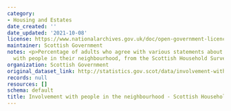 ```yaml
---
category:
- Housing and Estates
date_created: ''
date_updated: '2021-10-08'
license: https://www.nationalarchives.gov.uk/doc/open-government-licence/version/3/
maintainer: Scottish Government
notes: <p>Percentage of adults who agree with various statements about involvement
  with people in their neighbourhood, from the Scottish Household Survey (SHS)</p>
organization: Scottish Government
original_dataset_link: http://statistics.gov.scot/data/involvement-with-people-in-the-neighbourhood---scottish-household-survey
records: null
resources: []
schema: default
title: Involvement with people in the neighbourhood - Scottish Household Survey
---
```

